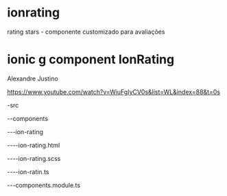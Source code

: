 # ionrating
rating stars - componente customizado para avaliações

# ionic g component IonRating

Alexandre Justino

https://www.youtube.com/watch?v=WiuFgIyCV0s&list=WL&index=88&t=0s

\-src

--components

---ion-rating

----ion-rating.html

----ion-rating.scss

----ion-ratin.ts

---components.module.ts

